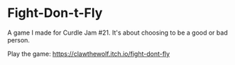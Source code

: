 # Fight-Don-t-Fly
A game I made for Curdle Jam #21. It's about choosing to be a good or bad person. 

Play the game: https://clawthewolf.itch.io/fight-dont-fly

